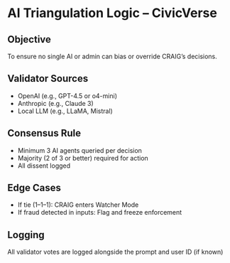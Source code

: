 # AI Triangulation Logic – CivicVerse

## Objective
To ensure no single AI or admin can bias or override CRAIG’s decisions.

## Validator Sources
- OpenAI (e.g., GPT-4.5 or o4-mini)
- Anthropic (e.g., Claude 3)
- Local LLM (e.g., LLaMA, Mistral)

## Consensus Rule
- Minimum 3 AI agents queried per decision
- Majority (2 of 3 or better) required for action
- All dissent logged

## Edge Cases
- If tie (1–1–1): CRAIG enters Watcher Mode
- If fraud detected in inputs: Flag and freeze enforcement

## Logging
All validator votes are logged alongside the prompt and user ID (if known)
